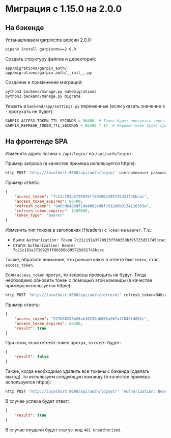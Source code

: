# Миграция с 1.15.0 на 2.0.0

## На бэкенде

Устанавливаем garpixcms версии 2.0.0:

```bash
pipenv install garpixcms==2.0.0
```

Создать структуру файлов и директорий:

```
app/migrations/garpix_auth/
app/migrations/garpix_auth/__init__.py
```

Создание и применение миграций:

```bash
python3 backend/manage.py makemigrations
python3 backend/manage.py migrate
```

Указать в `backend/app/settings.py` переменные (если указать значение `0` - протухать не будет):

```python
GARPIX_ACCESS_TOKEN_TTL_SECONDS = 86400  # Токен будет протухать через сутки
GARPIX_REFRESH_TOKEN_TTL_SECONDS = 86400 * 14  # Рефреш-токен будет протухать после 14 суток
```

## На фронтенде SPA

Изменить адрес логина с `/api/login/` на `/api/auth/login/`.

Пример запроса (в качестве примера используется httpie):

```bash
http POST 'http://localhost:8000/api/auth/login/' username=user password=mysuperpassword
```

Пример ответа:

```json
{
    "access_token": "7c21c191a3720925ff80350b395725d31745bcac",
    "access_token_expires": 86400,
    "refresh_token": "946cd6498df1de4bb24d0fc63286b01341265b3e",
    "refresh_token_expires": 1209600,
    "token_type": "Bearer"
}
```

Изменить тип токена в заголовках (Headers) с `Token` на `Bearer`. T.е.:

- было: `Authorization: Token 7c21c191a3720925ff80350b395725d31745bcac`
- стало: `Authorization: Bearer 7c21c191a3720925ff80350b395725d31745bcac`

Также, обратите внимание, что раньше ключ в ответе был `token`, стал `access_token`.

Если `access_token` протух, то запросы проходить не будут.
Тогда необходимо обновить токен с помощью этой команды (в качестве примера используется httpie):

```bash
http POST 'http://localhost:8000/api/auth/refresh/' refresh_token=946cd6498df1de4bb24d0fc63286b01341265b3e
```

Пример ответа:

```json
{
    "access_token": "227b68233b26ab16239db556a267a4f849fd882c",
    "access_token_expires": 86400,
    "result": true
}
```

При этом, если refresh-токен протух, то ответ будет:

```json
{
    "result": false
}
```

Также, когда необходимо удалить все токены с бэкенда (сделать выход), то
используем следующую команду (в качестве примера используется httpie):

```bash
http POST 'http://localhost:8000/api/auth/logout/' 'Authorization: Bearer 227b68233b26ab16239db556a267a4f849fd882c'
```

В случае успеха будет ответ:

```json
{
    "result": true
}
```

В случае неудачи будет статус-код `401 Unauthorized`.
